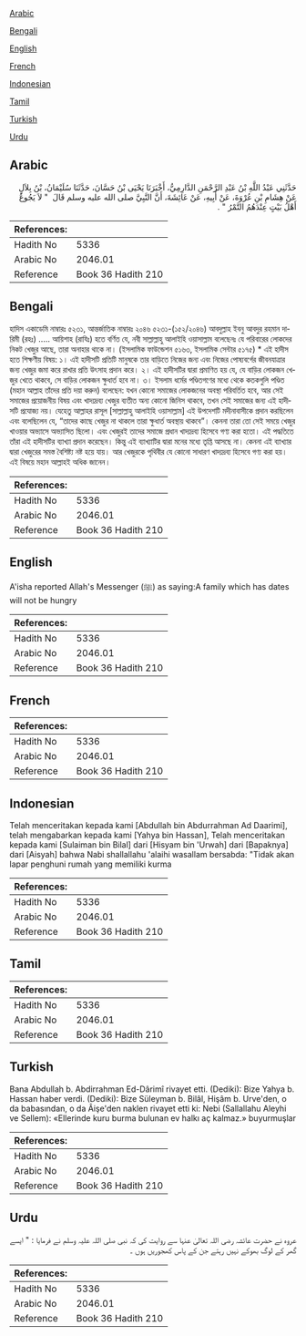 [Arabic](#arabic)

[Bengali](#bengali)

[English](#english)

[French](#french)

[Indonesian](#indonesian)

[Tamil](#tamil)

[Turkish](#turkish)

[Urdu](#urdu)

## Arabic


<div dir="rtl" lang="ar" style={{fontSize:'larger',backgroundColor:'#f8f9fa',padding:20}}>
حَدَّثَنِي عَبْدُ اللَّهِ بْنُ عَبْدِ الرَّحْمَنِ الدَّارِمِيُّ، أَخْبَرَنَا يَحْيَى بْنُ حَسَّانَ، حَدَّثَنَا سُلَيْمَانُ، بْنُ بِلاَلٍ عَنْ هِشَامِ بْنِ عُرْوَةَ، عَنْ أَبِيهِ، عَنْ عَائِشَةَ، أَنَّ النَّبِيَّ صلى الله عليه وسلم قَالَ ‏ "‏ لاَ يَجُوعُ أَهْلُ بَيْتٍ عِنْدَهُمُ التَّمْرُ ‏"‏ ‏.‏
</div>
<div style={{backgroundColor:'#f8f9fa',padding:20, marginBottom: 10}}><table> <thead> <tr> <th>References:</th> <th></th> </tr> </thead> <tbody><tr><td>Hadith No</td><td>5336</td></tr><tr><td>Arabic No</td><td>2046.01</td></tr><tr><td>Reference</td><td>Book 36 Hadith 210</td></tr></tbody></table></div>

## Bengali


<div dir="ltr" lang="bn" style={{fontSize:'larger',backgroundColor:'#f8f9fa',padding:20}}>
হাদিস একাডেমি নাম্বারঃ ৫২৩১, আন্তর্জাতিক নাম্বারঃ ২০৪৬ ৫২৩১-(১৫২/২০৪৬) আবদুল্লাহ ইবনু আবদুর রহমান দারিমী (রহঃ) ..... আয়িশাহ (রাযিঃ) হতে বর্ণিত যে, নবী সাল্লাল্লাহু আলাইহি ওয়াসাল্লাম বলেছেনঃ যে পরিবারের লোকদের নিকট খেজুর আছে, তারা অনাহার থাকে না। (ইসলামিক ফাউন্ডেশন ৫১৬৩, ইসলামিক সেন্টার ৫১৭৫) * এই হাদীস হতে শিক্ষণীয় বিষয়: ১। এই হাদীসটি প্রতিটি মানুষকে তার বাড়িতে নিজের জন্য এবং নিজের পোষ্যবর্গের জীবনযাত্রার জন্য খেজুর জমা করে রাখার প্রতি উৎসাহ প্রদান করে। ২। এই হাদীসটির দ্বারা প্রমাণিত হয় যে, যে বাড়ির লোকজন খেজুর খেতে থাকবে, সে বাড়ির লোকজন ক্ষুধার্ত হবে না। ৩। ইসলাম ধর্মের পণ্ডিতগণের মধ্যে থেকে কতকগুলি পণ্ডিত (মহান আল্লাহ তাঁদের প্রতি দয়া করুন) বলেছেন: যখন কোনো সমাজের লোকজনের অবস্থা পরিবর্তিত হবে, আর সেই সমাজের প্রয়োজনীয় বিষয় এবং খাদ্যদ্রব্য খেজুর ব্যতীত অন্য কোনো জিনিস থাকবে, তখন সেই সমাজের জন্য এই হাদীসটি প্রযোজ্য নয়। যেহেতু আল্লাহর রাসূল [সাল্লাল্লাহু আলাইহি ওয়াসাল্লাম] এই উপদেশটি মদীনাবাসীকে প্রদান করছিলেন এবং বলেছিলেন যে, “তাদের কাছে খেজুর না থাকলে তারা ক্ষুধার্ত অবস্থায় থাকবে”। কেননা তারা তো সেই সময়ে খেজুর খাওয়ার অভ্যাসে অভ্যাসিত ছিলো। এবং খেজুরই তাদের সমাজে প্রধান খাদ্যদ্রব্য হিসেবে গণ্য করা হতো। এই পদ্ধতিতে তাঁরা এই হাদীসটির ব্যাখ্যা প্রদান করেছেন। কিন্তু এই ব্যাখ্যাটির দ্বারা মনের মধ্যে তৃপ্তি আসছে না। কেননা এই ব্যাখ্যার দ্বারা খেজুরের সমস্ত বৈশিষ্ট্য নষ্ট হয়ে যায়। আর খেজুরকে পৃথিবীর যে কোনো সাধারণ খাদ্যদ্রব্য হিসেবে গণ্য করা হয়। এই বিষয়ে মহান আল্লাহই অধিক জানেন।
</div>
<div style={{backgroundColor:'#f8f9fa',padding:20, marginBottom: 10}}><table> <thead> <tr> <th>References:</th> <th></th> </tr> </thead> <tbody><tr><td>Hadith No</td><td>5336</td></tr><tr><td>Arabic No</td><td>2046.01</td></tr><tr><td>Reference</td><td>Book 36 Hadith 210</td></tr></tbody></table></div>

## English


<div dir="ltr" lang="en" style={{fontSize:'larger',backgroundColor:'#f8f9fa',padding:20}}>
A'isha reported Allah's Messenger (ﷺ) as saying:A family which has dates will not be hungry
</div>
<div style={{backgroundColor:'#f8f9fa',padding:20, marginBottom: 10}}><table> <thead> <tr> <th>References:</th> <th></th> </tr> </thead> <tbody><tr><td>Hadith No</td><td>5336</td></tr><tr><td>Arabic No</td><td>2046.01</td></tr><tr><td>Reference</td><td>Book 36 Hadith 210</td></tr></tbody></table></div>

## French


<div dir="ltr" lang="fr" style={{fontSize:'larger',backgroundColor:'#f8f9fa',padding:20}}>

</div>
<div style={{backgroundColor:'#f8f9fa',padding:20, marginBottom: 10}}><table> <thead> <tr> <th>References:</th> <th></th> </tr> </thead> <tbody><tr><td>Hadith No</td><td>5336</td></tr><tr><td>Arabic No</td><td>2046.01</td></tr><tr><td>Reference</td><td>Book 36 Hadith 210</td></tr></tbody></table></div>

## Indonesian


<div dir="ltr" lang="id" style={{fontSize:'larger',backgroundColor:'#f8f9fa',padding:20}}>
Telah menceritakan kepada kami [Abdullah bin Abdurrahman Ad Daarimi], telah mengabarkan kepada kami [Yahya bin Hassan], Telah menceritakan kepada kami [Sulaiman bin Bilal] dari [Hisyam bin 'Urwah] dari [Bapaknya] dari [Aisyah] bahwa Nabi shallallahu 'alaihi wasallam bersabda: "Tidak akan lapar penghuni rumah yang memiliki kurma
</div>
<div style={{backgroundColor:'#f8f9fa',padding:20, marginBottom: 10}}><table> <thead> <tr> <th>References:</th> <th></th> </tr> </thead> <tbody><tr><td>Hadith No</td><td>5336</td></tr><tr><td>Arabic No</td><td>2046.01</td></tr><tr><td>Reference</td><td>Book 36 Hadith 210</td></tr></tbody></table></div>

## Tamil


<div dir="ltr" lang="ta" style={{fontSize:'larger',backgroundColor:'#f8f9fa',padding:20}}>

</div>
<div style={{backgroundColor:'#f8f9fa',padding:20, marginBottom: 10}}><table> <thead> <tr> <th>References:</th> <th></th> </tr> </thead> <tbody><tr><td>Hadith No</td><td>5336</td></tr><tr><td>Arabic No</td><td>2046.01</td></tr><tr><td>Reference</td><td>Book 36 Hadith 210</td></tr></tbody></table></div>

## Turkish


<div dir="ltr" lang="tr" style={{fontSize:'larger',backgroundColor:'#f8f9fa',padding:20}}>
Bana Abdullah b. Abdirrahman Ed-Dârimî rivayet etti. (Dediki): Bize Yahya b. Hassan haber verdi. (Dediki): Bize Süleyman b. Bilâl, Hişâm b. Urve'den, o da babasından, o da Âişe'den naklen rivayet etti ki: Nebi (Sallallahu Aleyhi ve Sellem): «Ellerinde kuru burma bulunan ev halkı aç kalmaz.» buyurmuşlar
</div>
<div style={{backgroundColor:'#f8f9fa',padding:20, marginBottom: 10}}><table> <thead> <tr> <th>References:</th> <th></th> </tr> </thead> <tbody><tr><td>Hadith No</td><td>5336</td></tr><tr><td>Arabic No</td><td>2046.01</td></tr><tr><td>Reference</td><td>Book 36 Hadith 210</td></tr></tbody></table></div>

## Urdu


<div dir="rtl" lang="ur" style={{fontSize:'larger',backgroundColor:'#f8f9fa',padding:20}}>
عروہ نے حضرت عائشہ رضی اللہ تعالیٰ عنہا سے روایت کی کہ نبی صلی اللہ علیہ وسلم نے فرمایا : " ایسے گھر کے لوگ بھوکے نہیں رہتے جن کے پاس کھجوریں ہوں ۔
</div>
<div style={{backgroundColor:'#f8f9fa',padding:20, marginBottom: 10}}><table> <thead> <tr> <th>References:</th> <th></th> </tr> </thead> <tbody><tr><td>Hadith No</td><td>5336</td></tr><tr><td>Arabic No</td><td>2046.01</td></tr><tr><td>Reference</td><td>Book 36 Hadith 210</td></tr></tbody></table></div>